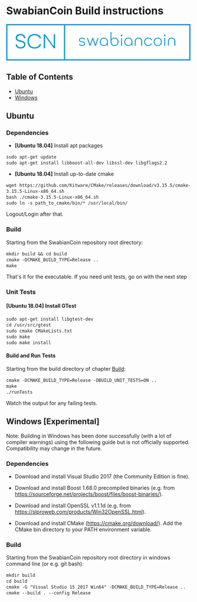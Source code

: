 
# SwabianCoin Build instructions

![Logo](swabiancoin_logo.png "SwabianCoin")

## Table of Contents

 - [Ubuntu](#ubuntu)
 - [Windows](#windows-experimental)

## Ubuntu
### Dependencies

 - **\[Ubuntu 18.04\]** Install apt packages
```
sudo apt-get update
sudo apt-get install libboost-all-dev libssl-dev libgflags2.2
```

 - **\[Ubuntu 18.04\]** Install up-to-date cmake 
```
wget https://github.com/Kitware/CMake/releases/download/v3.15.5/cmake-3.15.5-Linux-x86_64.sh
bash ./cmake-3.15.5-Linux-x86_64.sh
sudo ln -s path_to_cmake/bin/* /usr/local/bin/
```

Logout/Login after that.

### Build

Starting from the SwabianCoin repository root directory:

```
mkdir build && cd build
cmake -DCMAKE_BUILD_TYPE=Release ..
make
```

That's it for the executable. If you need unit tests, go on with the next step

### Unit Tests

#### **\[Ubuntu 18.04\]** Install GTest

```
sudo apt-get install libgtest-dev
cd /usr/src/gtest
sudo cmake CMakeLists.txt
sudo make
sudo make install
```

#### Build and Run Tests

Starting from the build directory of chapter [Build](#build):
```
cmake -DCMAKE_BUILD_TYPE=Release -DBUILD_UNIT_TESTS=ON ..
make
./runTests
```
Watch the output for any failing tests.

## Windows \[Experimental\]

Note: Building in Windows has been done successfully (with a lot of compiler warnings) using the following guide but is not officially supported. Compatibility may change in the future.

### Dependencies

 - Download and install Visual Studio 2017 (the Community Edition is fine).
 
 - Download and install Boost 1.68.0 precompiled binaries (e.g. from <https://sourceforge.net/projects/boost/files/boost-binaries/>).
 
 - Download and install OpenSSL v1.1.1d (e.g. from <https://slproweb.com/products/Win32OpenSSL.html>).
 
 - Download and install CMake (<https://cmake.org/download/>). Add the CMake bin directory to your PATH environment variable.
 
### Build

Starting from the SwabianCoin repository root directory in windows command line (or e.g. git bash):

```
mkdir build
cd build
cmake -G "Visual Studio 15 2017 Win64" -DCMAKE_BUILD_TYPE=Release ..
cmake --build . --config Release
```
